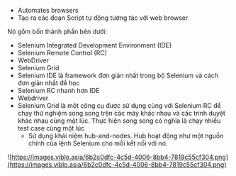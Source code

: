 - Automates browsers
- Tạo ra các đoạn Script tự động tương tác với web browser

Nó gồm bốn thành phần bên dưới:
- Selenium Integrated Development Environment (IDE)
- Selenium Remote Control (RC)
- WebDriver
- Selenium Grid
- Selenium IDE là framework đơn giản nhất trong bộ Selenium và cách đơn giản nhất để học
- Selenium RC nhanh hơn IDE
- Webdriver
- Selenium Grid là một công cụ được sử dụng cùng với Selenium RC để chạy thử nghiệm song song trên các máy khác nhau và các trình duyệt khác nhau cùng một lúc. Thực hiện song song có nghĩa là chạy nhiều test case cùng một lúc
    - Sử dụng khái niệm hub-and-nodes. Hub hoạt động như một nguồn chính của lệnh Selenium cho mỗi kết nối với nó.

![https://images.viblo.asia/6b2c0dfc-4c5d-4006-8bb4-7819c55cf304.png](https://images.viblo.asia/6b2c0dfc-4c5d-4006-8bb4-7819c55cf304.png)
